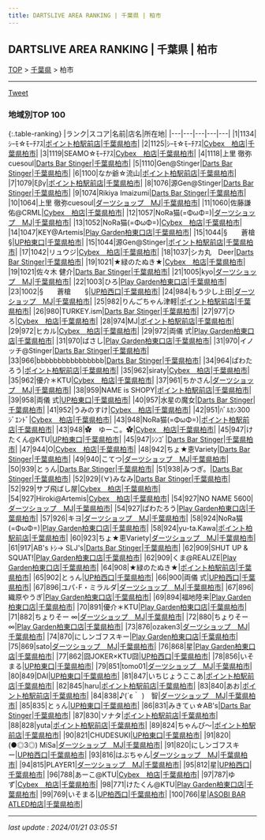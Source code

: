 ```yaml
---
title: DARTSLIVE AREA RANKING | 千葉県 | 柏市
---
```

## DARTSLIVE AREA RANKING | 千葉県 | 柏市

[TOP](/darts/rank/) > [千葉県](/darts/rank/千葉県/) > 柏市

___

<a href="https://twitter.com/share?ref_src=twsrc%5Etfw" data-text="DARTSLIVE AREA RANKING | 千葉県柏市" class="twitter-share-button" data-via="DARTSLIVE" data-hashtags="DARTSLIVE" data-related="DARTSLIVE" data-show-count="false">Tweet</a>

### 地域別TOP 100

{:.table-ranking}
|ランク|スコア|名前|店名|所在地|
|---|---|---|---|---|
|1|1134|ｼｰﾓ☆ﾓｰﾁｱｽ|<a href="https://search.dartslive.com/jp/shop/237b645a7cd515b30d9b047a20a7ba1e">ポイント柏駅前店</a>|<a href="/darts/rank/千葉県/柏市">千葉県柏市</a>|
|2|1125|ｼｰﾓ☆ﾓｰﾁｱｽ|<a href="https://search.dartslive.com/jp/shop/22e2b520234a3ded790ab824ce8730e5">Cybex　柏店</a>|<a href="/darts/rank/千葉県/柏市">千葉県柏市</a>|
|3|1119|SEAMO☆ﾓｰﾁｱｽ|<a href="https://search.dartslive.com/jp/shop/22e2b520234a3ded790ab824ce8730e5">Cybex　柏店</a>|<a href="/darts/rank/千葉県/柏市">千葉県柏市</a>|
|4|1118|上里 徹弥cuesoul|<a href="https://search.dartslive.com/jp/shop/7e44c998b7dc31e60d9b047a20a7ba1e">Darts Bar Stinger</a>|<a href="/darts/rank/千葉県/柏市">千葉県柏市</a>|
|5|1110|Gen@Stinger|<a href="https://search.dartslive.com/jp/shop/7e44c998b7dc31e60d9b047a20a7ba1e">Darts Bar Stinger</a>|<a href="/darts/rank/千葉県/柏市">千葉県柏市</a>|
|6|1100|なか爺☆流山|<a href="https://search.dartslive.com/jp/shop/237b645a7cd515b30d9b047a20a7ba1e">ポイント柏駅前店</a>|<a href="/darts/rank/千葉県/柏市">千葉県柏市</a>|
|7|1079|ξβγ|<a href="https://search.dartslive.com/jp/shop/237b645a7cd515b30d9b047a20a7ba1e">ポイント柏駅前店</a>|<a href="/darts/rank/千葉県/柏市">千葉県柏市</a>|
|8|1076|源Gen@Stinger|<a href="https://search.dartslive.com/jp/shop/7e44c998b7dc31e60d9b047a20a7ba1e">Darts Bar Stinger</a>|<a href="/darts/rank/千葉県/柏市">千葉県柏市</a>|
|9|1074|Rikiya Imaizumi|<a href="https://search.dartslive.com/jp/shop/7e44c998b7dc31e60d9b047a20a7ba1e">Darts Bar Stinger</a>|<a href="/darts/rank/千葉県/柏市">千葉県柏市</a>|
|10|1064|上里 徹弥cuesoul|<a href="https://search.dartslive.com/jp/shop/4e69d05bbc7382270d9b047a20a7ba1e">ダーツショップ　MJ</a>|<a href="/darts/rank/千葉県/柏市">千葉県柏市</a>|
|11|1060|佐藤謙佑@CRML|<a href="https://search.dartslive.com/jp/shop/22e2b520234a3ded790ab824ce8730e5">Cybex　柏店</a>|<a href="/darts/rank/千葉県/柏市">千葉県柏市</a>|
|12|1057|NoRa猫(=ΦωΦ=)|<a href="https://search.dartslive.com/jp/shop/4e69d05bbc7382270d9b047a20a7ba1e">ダーツショップ　MJ</a>|<a href="/darts/rank/千葉県/柏市">千葉県柏市</a>|
|13|1052|NoRa猫(=ΦωΦ=)|<a href="https://search.dartslive.com/jp/shop/22e2b520234a3ded790ab824ce8730e5">Cybex　柏店</a>|<a href="/darts/rank/千葉県/柏市">千葉県柏市</a>|
|14|1047|KEY@Artemis|<a href="https://search.dartslive.com/jp/shop/e6a755e302ba4762a3f63593b5358cc4">Play Garden柏東口店</a>|<a href="/darts/rank/千葉県/柏市">千葉県柏市</a>|
|15|1044|§　　蒼槍　　§|<a href="https://search.dartslive.com/jp/shop/bf491dec7d66c964a3f63593b5358cc4">UP柏東口</a>|<a href="/darts/rank/千葉県/柏市">千葉県柏市</a>|
|15|1044|源Gen@Stinger|<a href="https://search.dartslive.com/jp/shop/237b645a7cd515b30d9b047a20a7ba1e">ポイント柏駅前店</a>|<a href="/darts/rank/千葉県/柏市">千葉県柏市</a>|
|17|1042|リュウジ|<a href="https://search.dartslive.com/jp/shop/22e2b520234a3ded790ab824ce8730e5">Cybex　柏店</a>|<a href="/darts/rank/千葉県/柏市">千葉県柏市</a>|
|18|1037|シカ丸　Deer|<a href="https://search.dartslive.com/jp/shop/7e44c998b7dc31e60d9b047a20a7ba1e">Darts Bar Stinger</a>|<a href="/darts/rank/千葉県/柏市">千葉県柏市</a>|
|19|1021|★緑のたぬき★|<a href="https://search.dartslive.com/jp/shop/22e2b520234a3ded790ab824ce8730e5">Cybex　柏店</a>|<a href="/darts/rank/千葉県/柏市">千葉県柏市</a>|
|19|1021|佐々木 健介|<a href="https://search.dartslive.com/jp/shop/7e44c998b7dc31e60d9b047a20a7ba1e">Darts Bar Stinger</a>|<a href="/darts/rank/千葉県/柏市">千葉県柏市</a>|
|21|1005|kyo|<a href="https://search.dartslive.com/jp/shop/4e69d05bbc7382270d9b047a20a7ba1e">ダーツショップ　MJ</a>|<a href="/darts/rank/千葉県/柏市">千葉県柏市</a>|
|22|1003|ひろ|<a href="https://search.dartslive.com/jp/shop/e6a755e302ba4762a3f63593b5358cc4">Play Garden柏東口店</a>|<a href="/darts/rank/千葉県/柏市">千葉県柏市</a>|
|23|1002|§　　蒼槍　　§|<a href="https://search.dartslive.com/jp/shop/097230f9c5c23872774c926eb736cb5a">UP柏西口</a>|<a href="/darts/rank/千葉県/柏市">千葉県柏市</a>|
|24|984|もう少し上田|<a href="https://search.dartslive.com/jp/shop/4e69d05bbc7382270d9b047a20a7ba1e">ダーツショップ　MJ</a>|<a href="/darts/rank/千葉県/柏市">千葉県柏市</a>|
|25|982|りんごちゃん津軽|<a href="https://search.dartslive.com/jp/shop/237b645a7cd515b30d9b047a20a7ba1e">ポイント柏駅前店</a>|<a href="/darts/rank/千葉県/柏市">千葉県柏市</a>|
|26|980|TURKEY.ism|<a href="https://search.dartslive.com/jp/shop/7e44c998b7dc31e60d9b047a20a7ba1e">Darts Bar Stinger</a>|<a href="/darts/rank/千葉県/柏市">千葉県柏市</a>|
|27|977|ひろ|<a href="https://search.dartslive.com/jp/shop/22e2b520234a3ded790ab824ce8730e5">Cybex　柏店</a>|<a href="/darts/rank/千葉県/柏市">千葉県柏市</a>|
|28|974|MJ|<a href="https://search.dartslive.com/jp/shop/237b645a7cd515b30d9b047a20a7ba1e">ポイント柏駅前店</a>|<a href="/darts/rank/千葉県/柏市">千葉県柏市</a>|
|29|972|ヒカル|<a href="https://search.dartslive.com/jp/shop/22e2b520234a3ded790ab824ce8730e5">Cybex　柏店</a>|<a href="/darts/rank/千葉県/柏市">千葉県柏市</a>|
|29|972|両儀 式|<a href="https://search.dartslive.com/jp/shop/e6a755e302ba4762a3f63593b5358cc4">Play Garden柏東口店</a>|<a href="/darts/rank/千葉県/柏市">千葉県柏市</a>|
|31|970|ばさし|<a href="https://search.dartslive.com/jp/shop/e6a755e302ba4762a3f63593b5358cc4">Play Garden柏東口店</a>|<a href="/darts/rank/千葉県/柏市">千葉県柏市</a>|
|31|970|イノッチ@Stinger|<a href="https://search.dartslive.com/jp/shop/7e44c998b7dc31e60d9b047a20a7ba1e">Darts Bar Stinger</a>|<a href="/darts/rank/千葉県/柏市">千葉県柏市</a>|
|33|966|bbbbbbbbbbbbbbbb|<a href="https://search.dartslive.com/jp/shop/7e44c998b7dc31e60d9b047a20a7ba1e">Darts Bar Stinger</a>|<a href="/darts/rank/千葉県/柏市">千葉県柏市</a>|
|34|964|ぱわたろう|<a href="https://search.dartslive.com/jp/shop/237b645a7cd515b30d9b047a20a7ba1e">ポイント柏駅前店</a>|<a href="/darts/rank/千葉県/柏市">千葉県柏市</a>|
|35|962|siraty|<a href="https://search.dartslive.com/jp/shop/22e2b520234a3ded790ab824ce8730e5">Cybex　柏店</a>|<a href="/darts/rank/千葉県/柏市">千葉県柏市</a>|
|35|962|優介＊KTU|<a href="https://search.dartslive.com/jp/shop/22e2b520234a3ded790ab824ce8730e5">Cybex　柏店</a>|<a href="/darts/rank/千葉県/柏市">千葉県柏市</a>|
|37|961|ちかさん|<a href="https://search.dartslive.com/jp/shop/4e69d05bbc7382270d9b047a20a7ba1e">ダーツショップ　MJ</a>|<a href="/darts/rank/千葉県/柏市">千葉県柏市</a>|
|38|959|NAME is SHOPY|<a href="https://search.dartslive.com/jp/shop/237b645a7cd515b30d9b047a20a7ba1e">ポイント柏駅前店</a>|<a href="/darts/rank/千葉県/柏市">千葉県柏市</a>|
|39|958|両儀 式|<a href="https://search.dartslive.com/jp/shop/bf491dec7d66c964a3f63593b5358cc4">UP柏東口</a>|<a href="/darts/rank/千葉県/柏市">千葉県柏市</a>|
|40|957|水星の魔女|<a href="https://search.dartslive.com/jp/shop/7e44c998b7dc31e60d9b047a20a7ba1e">Darts Bar Stinger</a>|<a href="/darts/rank/千葉県/柏市">千葉県柏市</a>|
|41|952|うみのすけ|<a href="https://search.dartslive.com/jp/shop/22e2b520234a3ded790ab824ce8730e5">Cybex　柏店</a>|<a href="/darts/rank/千葉県/柏市">千葉県柏市</a>|
|42|951|ﾊﾞﾙｶﾝ300 ｼﾞｴﾝﾄﾞ|<a href="https://search.dartslive.com/jp/shop/22e2b520234a3ded790ab824ce8730e5">Cybex　柏店</a>|<a href="/darts/rank/千葉県/柏市">千葉県柏市</a>|
|43|948|NoRa猫(=ΦωΦ=)|<a href="https://search.dartslive.com/jp/shop/237b645a7cd515b30d9b047a20a7ba1e">ポイント柏駅前店</a>|<a href="/darts/rank/千葉県/柏市">千葉県柏市</a>|
|43|948|✿　ゆーこ。✿|<a href="https://search.dartslive.com/jp/shop/22e2b520234a3ded790ab824ce8730e5">Cybex　柏店</a>|<a href="/darts/rank/千葉県/柏市">千葉県柏市</a>|
|45|947|けたくん@KTU|<a href="https://search.dartslive.com/jp/shop/bf491dec7d66c964a3f63593b5358cc4">UP柏東口</a>|<a href="/darts/rank/千葉県/柏市">千葉県柏市</a>|
|45|947|ｼﾝｺﾞ|<a href="https://search.dartslive.com/jp/shop/7e44c998b7dc31e60d9b047a20a7ba1e">Darts Bar Stinger</a>|<a href="/darts/rank/千葉県/柏市">千葉県柏市</a>|
|47|944|O|<a href="https://search.dartslive.com/jp/shop/22e2b520234a3ded790ab824ce8730e5">Cybex　柏店</a>|<a href="/darts/rank/千葉県/柏市">千葉県柏市</a>|
|48|942|ちょ★恵Variety|<a href="https://search.dartslive.com/jp/shop/7e44c998b7dc31e60d9b047a20a7ba1e">Darts Bar Stinger</a>|<a href="/darts/rank/千葉県/柏市">千葉県柏市</a>|
|49|940|こてつ|<a href="https://search.dartslive.com/jp/shop/4e69d05bbc7382270d9b047a20a7ba1e">ダーツショップ　MJ</a>|<a href="/darts/rank/千葉県/柏市">千葉県柏市</a>|
|50|939|とぅん|<a href="https://search.dartslive.com/jp/shop/7e44c998b7dc31e60d9b047a20a7ba1e">Darts Bar Stinger</a>|<a href="/darts/rank/千葉県/柏市">千葉県柏市</a>|
|51|938|みつぎ。|<a href="https://search.dartslive.com/jp/shop/7e44c998b7dc31e60d9b047a20a7ba1e">Darts Bar Stinger</a>|<a href="/darts/rank/千葉県/柏市">千葉県柏市</a>|
|52|929|(∀)みなみ|<a href="https://search.dartslive.com/jp/shop/7e44c998b7dc31e60d9b047a20a7ba1e">Darts Bar Stinger</a>|<a href="/darts/rank/千葉県/柏市">千葉県柏市</a>|
|52|929|サブ飛ばし屋|<a href="https://search.dartslive.com/jp/shop/22e2b520234a3ded790ab824ce8730e5">Cybex　柏店</a>|<a href="/darts/rank/千葉県/柏市">千葉県柏市</a>|
|54|927|Hiroki@Artemis|<a href="https://search.dartslive.com/jp/shop/22e2b520234a3ded790ab824ce8730e5">Cybex　柏店</a>|<a href="/darts/rank/千葉県/柏市">千葉県柏市</a>|
|54|927|NO NAME 5600|<a href="https://search.dartslive.com/jp/shop/4e69d05bbc7382270d9b047a20a7ba1e">ダーツショップ　MJ</a>|<a href="/darts/rank/千葉県/柏市">千葉県柏市</a>|
|54|927|ぱわたろう|<a href="https://search.dartslive.com/jp/shop/e6a755e302ba4762a3f63593b5358cc4">Play Garden柏東口店</a>|<a href="/darts/rank/千葉県/柏市">千葉県柏市</a>|
|57|926|キヨ|<a href="https://search.dartslive.com/jp/shop/4e69d05bbc7382270d9b047a20a7ba1e">ダーツショップ　MJ</a>|<a href="/darts/rank/千葉県/柏市">千葉県柏市</a>|
|58|924|NoRa猫(=ΦωΦ=)|<a href="https://search.dartslive.com/jp/shop/e6a755e302ba4762a3f63593b5358cc4">Play Garden柏東口店</a>|<a href="/darts/rank/千葉県/柏市">千葉県柏市</a>|
|58|924|yu-ta.Kawa|<a href="https://search.dartslive.com/jp/shop/237b645a7cd515b30d9b047a20a7ba1e">ポイント柏駅前店</a>|<a href="/darts/rank/千葉県/柏市">千葉県柏市</a>|
|60|923|ちょ★恵Variety|<a href="https://search.dartslive.com/jp/shop/4e69d05bbc7382270d9b047a20a7ba1e">ダーツショップ　MJ</a>|<a href="/darts/rank/千葉県/柏市">千葉県柏市</a>|
|61|917|AB&#x27;s ﾄｼ→ SLJ&#x27;s|<a href="https://search.dartslive.com/jp/shop/7e44c998b7dc31e60d9b047a20a7ba1e">Darts Bar Stinger</a>|<a href="/darts/rank/千葉県/柏市">千葉県柏市</a>|
|62|909|SHUT UP &amp; SQUAT!|<a href="https://search.dartslive.com/jp/shop/e6a755e302ba4762a3f63593b5358cc4">Play Garden柏東口店</a>|<a href="/darts/rank/千葉県/柏市">千葉県柏市</a>|
|62|909|くま@REALIZE|<a href="https://search.dartslive.com/jp/shop/e6a755e302ba4762a3f63593b5358cc4">Play Garden柏東口店</a>|<a href="/darts/rank/千葉県/柏市">千葉県柏市</a>|
|64|908|★緑のたぬき★|<a href="https://search.dartslive.com/jp/shop/237b645a7cd515b30d9b047a20a7ba1e">ポイント柏駅前店</a>|<a href="/darts/rank/千葉県/柏市">千葉県柏市</a>|
|65|902|とぅん|<a href="https://search.dartslive.com/jp/shop/097230f9c5c23872774c926eb736cb5a">UP柏西口</a>|<a href="/darts/rank/千葉県/柏市">千葉県柏市</a>|
|66|900|両儀 式|<a href="https://search.dartslive.com/jp/shop/097230f9c5c23872774c926eb736cb5a">UP柏西口</a>|<a href="/darts/rank/千葉県/柏市">千葉県柏市</a>|
|67|896|ユパ･F・ミラルダ|<a href="https://search.dartslive.com/jp/shop/4e69d05bbc7382270d9b047a20a7ba1e">ダーツショップ　MJ</a>|<a href="/darts/rank/千葉県/柏市">千葉県柏市</a>|
|67|896|織原やうぎ|<a href="https://search.dartslive.com/jp/shop/e6a755e302ba4762a3f63593b5358cc4">Play Garden柏東口店</a>|<a href="/darts/rank/千葉県/柏市">千葉県柏市</a>|
|69|894|福地陸来|<a href="https://search.dartslive.com/jp/shop/e6a755e302ba4762a3f63593b5358cc4">Play Garden柏東口店</a>|<a href="/darts/rank/千葉県/柏市">千葉県柏市</a>|
|70|891|優介＊KTU|<a href="https://search.dartslive.com/jp/shop/e6a755e302ba4762a3f63593b5358cc4">Play Garden柏東口店</a>|<a href="/darts/rank/千葉県/柏市">千葉県柏市</a>|
|71|882|ちょりそー ∞|<a href="https://search.dartslive.com/jp/shop/4e69d05bbc7382270d9b047a20a7ba1e">ダーツショップ　MJ</a>|<a href="/darts/rank/千葉県/柏市">千葉県柏市</a>|
|72|880|ちょりそー ∞|<a href="https://search.dartslive.com/jp/shop/e6a755e302ba4762a3f63593b5358cc4">Play Garden柏東口店</a>|<a href="/darts/rank/千葉県/柏市">千葉県柏市</a>|
|73|876|ozaken3|<a href="https://search.dartslive.com/jp/shop/4e69d05bbc7382270d9b047a20a7ba1e">ダーツショップ　MJ</a>|<a href="/darts/rank/千葉県/柏市">千葉県柏市</a>|
|74|870|にしンゴフスキー|<a href="https://search.dartslive.com/jp/shop/e6a755e302ba4762a3f63593b5358cc4">Play Garden柏東口店</a>|<a href="/darts/rank/千葉県/柏市">千葉県柏市</a>|
|75|869|sato|<a href="https://search.dartslive.com/jp/shop/4e69d05bbc7382270d9b047a20a7ba1e">ダーツショップ　MJ</a>|<a href="/darts/rank/千葉県/柏市">千葉県柏市</a>|
|76|868|星|<a href="https://search.dartslive.com/jp/shop/e6a755e302ba4762a3f63593b5358cc4">Play Garden柏東口店</a>|<a href="/darts/rank/千葉県/柏市">千葉県柏市</a>|
|77|862|囧JOKER×KTU囧|<a href="https://search.dartslive.com/jp/shop/097230f9c5c23872774c926eb736cb5a">UP柏西口</a>|<a href="/darts/rank/千葉県/柏市">千葉県柏市</a>|
|78|856|いそまる|<a href="https://search.dartslive.com/jp/shop/bf491dec7d66c964a3f63593b5358cc4">UP柏東口</a>|<a href="/darts/rank/千葉県/柏市">千葉県柏市</a>|
|79|851|tomo01|<a href="https://search.dartslive.com/jp/shop/4e69d05bbc7382270d9b047a20a7ba1e">ダーツショップ　MJ</a>|<a href="/darts/rank/千葉県/柏市">千葉県柏市</a>|
|80|849|DAI|<a href="https://search.dartslive.com/jp/shop/bf491dec7d66c964a3f63593b5358cc4">UP柏東口</a>|<a href="/darts/rank/千葉県/柏市">千葉県柏市</a>|
|81|847|いちじょうここあ|<a href="https://search.dartslive.com/jp/shop/237b645a7cd515b30d9b047a20a7ba1e">ポイント柏駅前店</a>|<a href="/darts/rank/千葉県/柏市">千葉県柏市</a>|
|82|845|haru|<a href="https://search.dartslive.com/jp/shop/237b645a7cd515b30d9b047a20a7ba1e">ポイント柏駅前店</a>|<a href="/darts/rank/千葉県/柏市">千葉県柏市</a>|
|83|840|あお|<a href="https://search.dartslive.com/jp/shop/237b645a7cd515b30d9b047a20a7ba1e">ポイント柏駅前店</a>|<a href="/darts/rank/千葉県/柏市">千葉県柏市</a>|
|84|838|♪(´ε｀ )　智|<a href="https://search.dartslive.com/jp/shop/4e69d05bbc7382270d9b047a20a7ba1e">ダーツショップ　MJ</a>|<a href="/darts/rank/千葉県/柏市">千葉県柏市</a>|
|85|835|とぅん|<a href="https://search.dartslive.com/jp/shop/bf491dec7d66c964a3f63593b5358cc4">UP柏東口</a>|<a href="/darts/rank/千葉県/柏市">千葉県柏市</a>|
|86|831|みきてぃ☆AB&#x27;s|<a href="https://search.dartslive.com/jp/shop/7e44c998b7dc31e60d9b047a20a7ba1e">Darts Bar Stinger</a>|<a href="/darts/rank/千葉県/柏市">千葉県柏市</a>|
|87|830|ソナタ|<a href="https://search.dartslive.com/jp/shop/237b645a7cd515b30d9b047a20a7ba1e">ポイント柏駅前店</a>|<a href="/darts/rank/千葉県/柏市">千葉県柏市</a>|
|88|828|yuta|<a href="https://search.dartslive.com/jp/shop/237b645a7cd515b30d9b047a20a7ba1e">ポイント柏駅前店</a>|<a href="/darts/rank/千葉県/柏市">千葉県柏市</a>|
|89|824|ちゃんぴ〜|<a href="https://search.dartslive.com/jp/shop/237b645a7cd515b30d9b047a20a7ba1e">ポイント柏駅前店</a>|<a href="/darts/rank/千葉県/柏市">千葉県柏市</a>|
|90|821|CHUDESUKI|<a href="https://search.dartslive.com/jp/shop/bf491dec7d66c964a3f63593b5358cc4">UP柏東口</a>|<a href="/darts/rank/千葉県/柏市">千葉県柏市</a>|
|91|820|(●◎3◎) MiSa|<a href="https://search.dartslive.com/jp/shop/4e69d05bbc7382270d9b047a20a7ba1e">ダーツショップ　MJ</a>|<a href="/darts/rank/千葉県/柏市">千葉県柏市</a>|
|91|820|にしンゴフスキー|<a href="https://search.dartslive.com/jp/shop/097230f9c5c23872774c926eb736cb5a">UP柏西口</a>|<a href="/darts/rank/千葉県/柏市">千葉県柏市</a>|
|93|816|はぶちゃん|<a href="https://search.dartslive.com/jp/shop/4e69d05bbc7382270d9b047a20a7ba1e">ダーツショップ　MJ</a>|<a href="/darts/rank/千葉県/柏市">千葉県柏市</a>|
|94|815|PLAYER1|<a href="https://search.dartslive.com/jp/shop/4e69d05bbc7382270d9b047a20a7ba1e">ダーツショップ　MJ</a>|<a href="/darts/rank/千葉県/柏市">千葉県柏市</a>|
|95|812|星|<a href="https://search.dartslive.com/jp/shop/097230f9c5c23872774c926eb736cb5a">UP柏西口</a>|<a href="/darts/rank/千葉県/柏市">千葉県柏市</a>|
|96|788|あーこ@KTU|<a href="https://search.dartslive.com/jp/shop/22e2b520234a3ded790ab824ce8730e5">Cybex　柏店</a>|<a href="/darts/rank/千葉県/柏市">千葉県柏市</a>|
|97|787|ゆず|<a href="https://search.dartslive.com/jp/shop/22e2b520234a3ded790ab824ce8730e5">Cybex　柏店</a>|<a href="/darts/rank/千葉県/柏市">千葉県柏市</a>|
|98|771|けたくん@KTU|<a href="https://search.dartslive.com/jp/shop/e6a755e302ba4762a3f63593b5358cc4">Play Garden柏東口店</a>|<a href="/darts/rank/千葉県/柏市">千葉県柏市</a>|
|99|769|いそまる|<a href="https://search.dartslive.com/jp/shop/097230f9c5c23872774c926eb736cb5a">UP柏西口</a>|<a href="/darts/rank/千葉県/柏市">千葉県柏市</a>|
|100|766|星|<a href="https://search.dartslive.com/jp/shop/6dd1af09889a99840d9b047a20a7ba1e">ASOBI BAR ATLED柏店</a>|<a href="/darts/rank/千葉県/柏市">千葉県柏市</a>|



___

_last update : 2024/01/21 03:05:51_


<script src="https://cdnjs.cloudflare.com/ajax/libs/jquery/3.6.1/jquery.min.js" integrity="sha512-aVKKRRi/Q/YV+4mjoKBsE4x3H+BkegoM/em46NNlCqNTmUYADjBbeNefNxYV7giUp0VxICtqdrbqU7iVaeZNXA==" crossorigin="anonymous" referrerpolicy="no-referrer"></script>
<script src="https://cdnjs.cloudflare.com/ajax/libs/jquery.tablesorter/2.31.3/js/jquery.tablesorter.min.js" integrity="sha512-qzgd5cYSZcosqpzpn7zF2ZId8f/8CHmFKZ8j7mU4OUXTNRd5g+ZHBPsgKEwoqxCtdQvExE5LprwwPAgoicguNg==" crossorigin="anonymous" referrerpolicy="no-referrer"></script>
<link rel="stylesheet" href="https://cdnjs.cloudflare.com/ajax/libs/jquery.tablesorter/2.31.3/css/theme.default.min.css" integrity="sha512-wghhOJkjQX0Lh3NSWvNKeZ0ZpNn+SPVXX1Qyc9OCaogADktxrBiBdKGDoqVUOyhStvMBmJQ8ZdMHiR3wuEq8+w==" crossorigin="anonymous" referrerpolicy="no-referrer" />
<script>
$(function() {
    $(".table-ranking").tablesorter({sortList:[[0, 0]]});
});
</script>

<script async src="https://platform.twitter.com/widgets.js" charset="utf-8"></script>